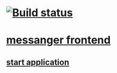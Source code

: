 # [![Build status](https://ci.appveyor.com/api/projects/status/hh2xwr74it3368c0?svg=true)](https://ci.appveyor.com/project/RussianStupidCode/messanger-websocket-frontend)
# [messanger frontend](https://github.com/netology-code/ahj-homeworks/blob/simplification/sse-ws/README.md)

## [start application](https://russianstupidcode.github.io/messanger-websocket-frontend/)
